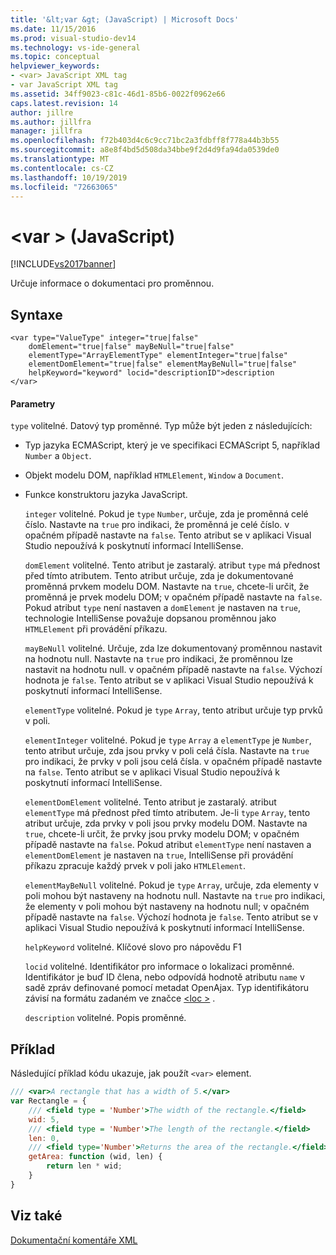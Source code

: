 ```yaml
---
title: '&lt;var &gt; (JavaScript) | Microsoft Docs'
ms.date: 11/15/2016
ms.prod: visual-studio-dev14
ms.technology: vs-ide-general
ms.topic: conceptual
helpviewer_keywords:
- <var> JavaScript XML tag
- var JavaScript XML tag
ms.assetid: 34ff9023-c81c-46d1-85b6-0022f0962e66
caps.latest.revision: 14
author: jillre
ms.author: jillfra
manager: jillfra
ms.openlocfilehash: f72b403d4c6c9cc71bc2a3fdbff8f778a44b3b55
ms.sourcegitcommit: a8e8f4bd5d508da34bbe9f2d4d9fa94da0539de0
ms.translationtype: MT
ms.contentlocale: cs-CZ
ms.lasthandoff: 10/19/2019
ms.locfileid: "72663065"
---
```

# <a name="ltvargt-javascript"></a>&lt;var &gt; (JavaScript)
[!INCLUDE[vs2017banner](../includes/vs2017banner.md)]

Určuje informace o dokumentaci pro proměnnou.

## <a name="syntax"></a>Syntaxe

```
<var type="ValueType" integer="true|false"
    domElement="true|false" mayBeNull="true|false"
    elementType="ArrayElementType" elementInteger="true|false"
    elementDomElement="true|false" elementMayBeNull="true|false"
    helpKeyword="keyword" locid="descriptionID">description
</var>
```

#### <a name="parameters"></a>Parametry
 `type` volitelné. Datový typ proměnné. Typ může být jeden z následujících:

- Typ jazyka ECMAScript, který je ve specifikaci ECMAScript 5, například `Number` a `Object`.

- Objekt modelu DOM, například `HTMLElement`, `Window` a `Document`.

- Funkce konstruktoru jazyka JavaScript.

  `integer` volitelné. Pokud je `type` `Number`, určuje, zda je proměnná celé číslo. Nastavte na `true` pro indikaci, že proměnná je celé číslo. v opačném případě nastavte na `false`. Tento atribut se v aplikaci Visual Studio nepoužívá k poskytnutí informací IntelliSense.

  `domElement` volitelné. Tento atribut je zastaralý. atribut `type` má přednost před tímto atributem. Tento atribut určuje, zda je dokumentované proměnná prvkem modelu DOM. Nastavte na `true`, chcete-li určit, že proměnná je prvek modelu DOM; v opačném případě nastavte na `false`. Pokud atribut `type` není nastaven a `domElement` je nastaven na `true`, technologie IntelliSense považuje dopsanou proměnnou jako `HTMLElement` při provádění příkazu.

  `mayBeNull` volitelné. Určuje, zda lze dokumentovaný proměnnou nastavit na hodnotu null. Nastavte na `true` pro indikaci, že proměnnou lze nastavit na hodnotu null. v opačném případě nastavte na `false`. Výchozí hodnota je `false`. Tento atribut se v aplikaci Visual Studio nepoužívá k poskytnutí informací IntelliSense.

  `elementType` volitelné. Pokud je `type` `Array`, tento atribut určuje typ prvků v poli.

  `elementInteger` volitelné. Pokud je `type` `Array` a `elementType` je `Number`, tento atribut určuje, zda jsou prvky v poli celá čísla. Nastavte na `true` pro indikaci, že prvky v poli jsou celá čísla. v opačném případě nastavte na `false`. Tento atribut se v aplikaci Visual Studio nepoužívá k poskytnutí informací IntelliSense.

  `elementDomElement` volitelné. Tento atribut je zastaralý. atribut `elementType` má přednost před tímto atributem. Je-li `type` `Array`, tento atribut určuje, zda prvky v poli jsou prvky modelu DOM. Nastavte na `true`, chcete-li určit, že prvky jsou prvky modelu DOM; v opačném případě nastavte na `false`. Pokud atribut `elementType` není nastaven a `elementDomElement` je nastaven na `true`, IntelliSense při provádění příkazu zpracuje každý prvek v poli jako `HTMLElement`.

  `elementMayBeNull` volitelné. Pokud je `type` `Array`, určuje, zda elementy v poli mohou být nastaveny na hodnotu null. Nastavte na `true` pro indikaci, že elementy v poli mohou být nastaveny na hodnotu null; v opačném případě nastavte na `false`. Výchozí hodnota je `false`. Tento atribut se v aplikaci Visual Studio nepoužívá k poskytnutí informací IntelliSense.

  `helpKeyword` volitelné. Klíčové slovo pro nápovědu F1

  `locid` volitelné. Identifikátor pro informace o lokalizaci proměnné. Identifikátor je buď ID člena, nebo odpovídá hodnotě atributu `name` v sadě zpráv definované pomocí metadat OpenAjax. Typ identifikátoru závisí na formátu zadaném ve značce [\<loc >](../ide/loc-javascript.md) .

  `description` volitelné. Popis proměnné.

## <a name="example"></a>Příklad
 Následující příklad kódu ukazuje, jak použít `<var>` element.

```javascript
/// <var>A rectangle that has a width of 5.</var>
var Rectangle = {
    /// <field type = 'Number'>The width of the rectangle.</field>
    wid: 5,
    /// <field type = 'Number'>The length of the rectangle.</field>
    len: 0,
    /// <field type='Number'>Returns the area of the rectangle.</field>
    getArea: function (wid, len) {
        return len * wid;
    }
}
```

## <a name="see-also"></a>Viz také
 [Dokumentační komentáře XML](../ide/xml-documentation-comments-javascript.md)
